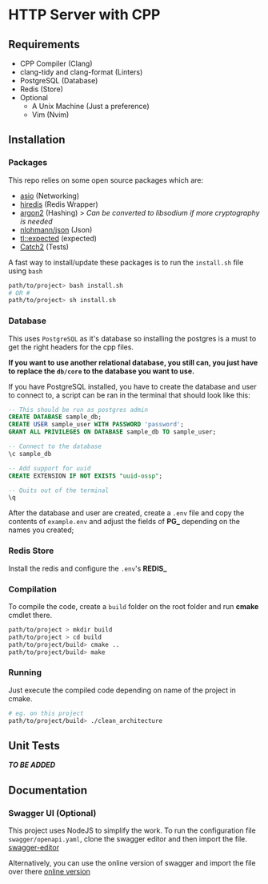 # HTTP Server with CPP

## Requirements
- CPP Compiler (Clang)
- clang-tidy and clang-format (Linters)
- PostgreSQL (Database)
- Redis (Store)
- Optional
  - A Unix Machine (Just a preference)
  - Vim (Nvim)

## Installation

### Packages
This repo relies on some open source packages which are:
- [asio](https://github.com/chriskohlhoff/asio.git) (Networking)
- [hiredis](https://github.com/redis/hiredis.git) (Redis Wrapper)
- [argon2](https://github.com/P-H-C/phc-winner-argon2.git) (Hashing) > *Can be converted to libsodium if more cryptography is needed*
- [nlohmann/json](https://github.com/nlohmann/json.git) (Json)
- [tl::expected](https://github.com/TartanLlama/expected.git) (expected)
- [Catch2](https://github.com/catchorg/Catch2.git) (Tests)

A fast way to install/update these packages is to run the `install.sh` file using `bash`

```bash
path/to/project> bash install.sh
# OR #
path/to/project> sh install.sh
```

### Database
This uses `PostgreSQL` as it's database so installing the postgres is a must to get the right headers for the cpp files.

**If you want to use another relational database, you still can, you just have to replace the `db/core` to the database you want to use.**

If you have PostgreSQL installed, you have to create the database and user to connect to, a script can be ran in the terminal that should look like this:

```sql
-- This should be run as postgres admin
CREATE DATABASE sample_db;
CREATE USER sample_user WITH PASSWORD 'password';
GRANT ALL PRIVILEGES ON DATABASE sample_db TO sample_user;

-- Connect to the database
\c sample_db

-- Add support for uuid
CREATE EXTENSION IF NOT EXISTS "uuid-ossp";

-- Quits out of the terminal
\q
```
After the database and user are created, create a `.env` file and copy the contents of `example.env` and adjust the fields of **PG_<field>** depending on the names you created;


### Redis Store
Install the redis and configure the `.env`'s **REDIS_<field>**

### Compilation
To compile the code, create a `build` folder on the root folder and run **cmake** cmdlet there.

```bash
path/to/project > mkdir build
path/to/project > cd build
path/to/project/build> cmake ..
path/to/project/build> make
```

### Running
Just execute the compiled code depending on name of the project in cmake.

```bash
# eg. on this project
path/to/project/build> ./clean_architecture
```

## Unit Tests
_**TO BE ADDED**_

## Documentation

### Swagger UI (Optional)
This project uses NodeJS to simplify the work. To run the configuration file `swagger/openapi.yaml`, clone the swagger editor and then import the file.
[swagger-editor](https://github.com/swagger-api/swagger-editor)

Alternatively, you can use the online version of swagger and import the file over there
[online version](https://editor.swagger.io)

